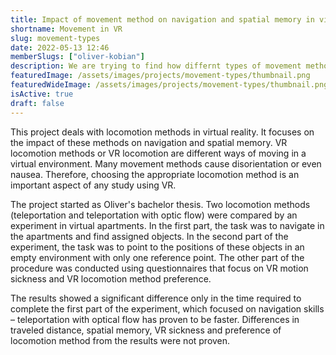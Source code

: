 ```yaml
---
title: Impact of movement method on navigation and spatial memory in virtual reality
shortname: Movement in VR
slug: movement-types
date: 2022-05-13 12:46
memberSlugs: ["oliver-kobian"]
description: We are trying to find how differnt types of movement methods in VR affect our ability to navigate
featuredImage: /assets/images/projects/movement-types/thumbnail.png
featuredWideImage: /assets/images/projects/movement-types/thumbnail.png
isActive: true
draft: false
---
```


This project deals with locomotion methods in virtual reality. It focuses on the impact of these methods on navigation and spatial memory. VR locomotion methods or VR locomotion are different ways of moving in a virtual environment. Many movement methods cause disorientation or even nausea. Therefore, choosing the appropriate locomotion method is an important aspect of any study using VR.

The project started as Oliver's bachelor thesis. Two locomotion methods (teleportation and teleportation with optic flow) were compared by an experiment in virtual apartments. In the first part, the task was to navigate in the apartments and find assigned objects. In the second part of the experiment, the task was to point to the positions of these objects in an empty environment with only one reference point. The other part of the procedure was conducted using questionnaires that focus on VR motion sickness and VR locomotion method preference.

The results showed a significant difference only in the time required to complete the first part of the experiment, which focused on navigation skills – teleportation with optical flow has proven to be faster. Differences in traveled distance, spatial memory, VR sickness and preference of locomotion method from the results were not proven.

